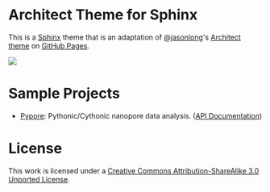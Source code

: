 # Architect Theme for Sphinx

This is a [Sphinx][1] theme that is an adaptation of [@jasonlong][2]'s [Architect theme][7] on [GitHub Pages][3].

![](http://cl.ly/image/1x0Q3213330G/content)

# Sample Projects

- [Pypore][5]: Pythonic/Cythonic nanopore data analysis. ([API Documentation][6])

# License

This work is licensed under a [Creative Commons Attribution-ShareAlike 3.0 Unported License][4].

[1]: http://sphinx-doc.org/
[2]: https://github.com/jasonlong
[3]: http://pages.github.com/
[4]: http://creativecommons.org/licenses/by-sa/3.0/
[5]: http://parkin1.github.io/pypore/
[6]: http://parkin1.github.io/pypore/sphinx-docs/build/html/index.html
[7]: https://github.com/jasonlong/architect-theme
